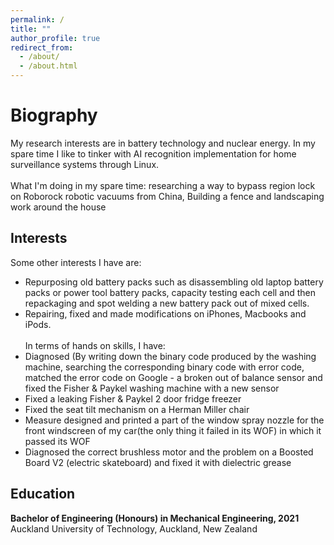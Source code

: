 ```yaml
---
permalink: /
title: ""
author_profile: true
redirect_from: 
  - /about/
  - /about.html
---
```

<script src="https://unpkg.com/typed.js@2.1.0/dist/typed.umd.js"></script>

  <!-- Element to contain animated typing -->
  <span id="element"></span>

  <!-- Load library from the CDN -->
  <script src="https://unpkg.com/typed.js@2.1.0/dist/typed.umd.js"></script>

  <!-- Setup and start animation! -->
  <script>
    var typed = new Typed('#element', {
      strings: ['', '<strong>Tanner&apos;s website is still under construction...Please wait - attempting to reestablish</strong>'],
      typeSpeed: 80, loop: true, loopCount: Infinity
    });
  </script>


Biography
======
My research interests are in battery technology and nuclear energy. In my spare time I like to tinker with AI recognition implementation for home surveillance systems through Linux. <br> <br>
What I'm doing in my spare time: researching a way to bypass region lock on Roborock robotic vacuums from China, Building a fence and landscaping work around the house


Interests
------
Some other interests I have are:
- Repurposing old battery packs such as disassembling old laptop battery packs or power tool battery packs, capacity testing each cell and then repackaging and spot welding a new battery pack out of mixed cells.
- Repairing, fixed and made modifications on iPhones, Macbooks and iPods. <br> <br>
In terms of hands on skills, I have:
- Diagnosed (By writing down the binary code produced by the washing machine, searching the corresponding binary code with error code, matched the error code on Google - a broken out of balance sensor and fixed the Fisher & Paykel washing machine with a new sensor
- Fixed a leaking Fisher & Paykel 2 door fridge freezer
- Fixed the seat tilt mechanism on a Herman Miller chair
- Measure designed and printed a part of the window spray nozzle for the front windscreen of my car(the only thing it failed in its WOF) in which it passed its WOF
- Diagnosed the correct brushless motor and the problem on a Boosted Board V2 (electric skateboard) and fixed it with dielectric grease  

Education
------
**Bachelor of Engineering (Honours) in Mechanical Engineering, 2021**
<br>
Auckland University of Technology, Auckland, New Zealand


